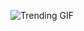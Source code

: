 ![Trending GIF](https://media0.giphy.com/media/v1.Y2lkPThiYjIxNzcyeWlpdTIwcGpleXFqbmF0eHZ1N3YzYmpqZ3ZydjdsM2twbjh0d2pwdyZlcD12MV9naWZzX3NlYXJjaCZjdD1n/fryY00CO4xCz4uJuDQ/giphy.gif)
